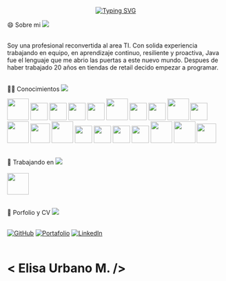 <p align="center"> <a href="https://git.io/typing-svg"><img src="https://readme-typing-svg.demolab.com?font=Fira+Code&pause=1000&color=56D2D4&width=435&lines=Hola+Soy+Elisa+Urbano+%F0%9F%91%8B!;Desarrolladora+Full+Stack+Java" alt="Typing SVG" /></a></p>
 


😄 Sobre mi
<img src="https://user-images.githubusercontent.com/73097560/115834477-dbab4500-a447-11eb-908a-139a6edaec5c.gif"><br><br>

Soy una profesional reconvertida al area TI. Con solida experiencia trabajando en equipo, en aprendizaje continuo, resiliente y proactiva,
Java fue el lenguaje que me abrio las puertas a este nuevo mundo.
Despues de haber trabajado 20 años en tiendas de retail decido empezar a programar.<br><br>

  
👩‍💻 Conocimientos
<img src="https://user-images.githubusercontent.com/73097560/115834477-dbab4500-a447-11eb-908a-139a6edaec5c.gif">


<img src="https://cdn.icon-icons.com/icons2/81/PNG/96/java_15498.png" id="icon" height="50"></i>
<img src="https://cdn-icons-png.flaticon.com/128/5968/5968292.png" id="icon" height="40"></i>
<img src="https://cdn-icons-png.flaticon.com/128/1051/1051277.png" id="icon" height="40"></i>
<img src="https://cdn.icon-icons.com/icons2/2415/PNG/96/bootstrap_plain_logo_icon_146619.png" id="icon" height="40"></i>
<img src="https://user-images.githubusercontent.com/103292411/204978042-e451daa5-2110-4624-8389-31ab20487784.png" id="icon" height="40"></i>
<img src="https://cdn.icon-icons.com/icons2/3053/PNG/96/postman_macos_bigsur_icon_189815.png" id="icon" height="50"></i>
<img src="https://user-images.githubusercontent.com/103292411/204980150-37054a52-a3a8-4cec-9bc2-8b8e0caecbec.png" id="icon" height="40"></i>
<img src="https://uxwing.com/wp-content/themes/uxwing/download/brands-and-social-media/postgresql-icon.png" id="icon" height="40"></i>
<img src="https://cdn.icon-icons.com/icons2/2107/PNG/96/file_type_python_icon_130221.png" id=icon height="50"></i>
<img src="https://miro.medium.com/max/325/1*zzvdRmHGGXONZpuQ2FeqsQ.png" id="icon" height="40"></i>
<img src="https://cdn.icon-icons.com/icons2/2107/PNG/96/file_type_vue_icon_130078.png" id="icon" height="50"></i>
<img src="https://github.com/user-attachments/assets/438b6536-0cfb-42a4-bedb-3c6beff7f0b7" id="icon" height="45"></i>
<img src="https://cdn.icon-icons.com/icons2/2107/PNG/96/file_type_django_icon_130645.png" id="icon" height="50"></i>
<img src="https://cdn.icon-icons.com/icons2/2699/PNG/96/mongodb_logo_icon_170943.png" id="icon" height="40"></i>
<img src="https://hadrienj.github.io/assets/images/icons/heroku.png" id="icon" height="40"></i>
<img src="https://user-images.githubusercontent.com/674621/71187801-14e60a80-2280-11ea-94c9-e56576f76baf.png" id="icon" height="40"></i>
<img src="https://testautomation.dev/wp-content/uploads/2020/09/eclipse-ide-icon.png" id="icon" height="40"></i>
<img src="https://cdn.icon-icons.com/icons2/3053/PNG/96/intellij_macos_bigsur_icon_190061.png" id="icon" height="50"></i>
<img src="https://cdn.icon-icons.com/icons2/3053/PNG/96/intellij_pycharm_macos_bigsur_icon_190055.png" id="icon" height="50"></i>
<img src="https://img.icons8.com/?size=48&id=oROcPah5ues6&format=png" id="icon" height="45"></i><br><br>


🔭 Trabajando en
<img src="https://user-images.githubusercontent.com/73097560/115834477-dbab4500-a447-11eb-908a-139a6edaec5c.gif"><br><br>
<a href="https://gatblac.com/"><img src="https://github.com/user-attachments/assets/0872a0ff-f27c-40d5-8dbb-3a58359b0b7d" height="50"></a><br><br>



💼 Porfolio y CV
<img src="https://user-images.githubusercontent.com/73097560/115834477-dbab4500-a447-11eb-908a-139a6edaec5c.gif"><br><br>


<a href="https://github.com/eurbano5090/eurbano5090"><img alt="GitHub" src="https://img.shields.io/badge/github-%23121011.svg?style=for-the-badge&logo=github&logoColor=white"></a>
<a href="https://portafolio-js23.vercel.app" target="blank"><img alt="Portafolio" src="https://img.shields.io/badge/Portfolio-1769ff?style=for-the-badge&logo=vercel&logoColor=white"></a>
<a href="https://linkedin.com/in/enurbanomz" target="blank"><img alt="LinkedIn" src="https://img.shields.io/badge/linkedin-%230077B5.svg?style=for-the-badge&logo=linkedin&logoColor=white"></a><br><br>


# < Elisa Urbano M. />

          
           
        

<!--
**eurbano5090/eurbano5090** is a ✨ _special_ ✨ repository because its `README.md` (this file) appears on your GitHub profile.

Here are some ideas to get you started:

- 🔭 I’m currently working on ...
- 🌱 I’m currently learning ...
- 👯 I’m looking to collaborate on ...
- 🤔 I’m looking for help with ...
- 💬 Ask me about ...
- 📫 How to reach me: ...
- 😄 Pronouns: ...
- ⚡ Fun fact: ...
-->

